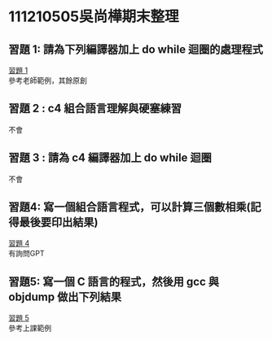 # 111210505吳尚樺期末整理
習題 1: 請為下列編譯器加上 do while 迴圈的處理程式
-
[習題 1](https://github.com/shanghua0203/_sp/blob/main/03c-compiler3/compiler.c)  
參考老師範例，其餘原創

習題 2 : c4 組合語言理解與硬塞練習  
-
不會  

習題 3 : 請為 c4 編譯器加上 do while 迴圈  
-
不會  

習題4: 寫一個組合語言程式，可以計算三個數相乘(記得最後要印出結果)  
-
[習題 4](https://github.com/shanghua0203/_sp/tree/main/HW4)  
有詢問GPT  

習題5: 寫一個 C 語言的程式，然後用 gcc 與 objdump 做出下列結果  
-
[習題 5](https://github.com/ccc113b/_sp/issues/9)  
參考上課範例
